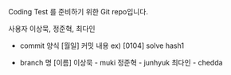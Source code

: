 Coding Test 를 준비하기 위한 Git repo입니다.

사용자
이상묵, 정준혁, 최다인

- commit 양식
[월일] 커밋 내용
ex) [0104] solve hash1

- branch 명
[이름]
이상묵 - muki
정준혁 - junhyuk
최다인 - chedda
